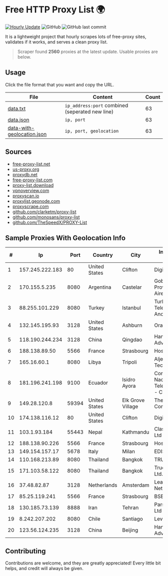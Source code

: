
# Free HTTP Proxy List 🌍

[![Hourly Update](https://github.com/mertguvencli/http-proxy-list/actions/workflows/main.yml/badge.svg?branch=main)](https://github.com/mertguvencli/http-proxy-list/actions/workflows/main.yml)
![GitHub](https://img.shields.io/github/license/mertguvencli/http-proxy-list)
![GitHub last commit](https://img.shields.io/github/last-commit/mertguvencli/http-proxy-list)

It is a lightweight project that hourly scrapes lots of free-proxy sites, validates if it works, and serves a clean proxy list.


> Scraper found **2560** proxies at the latest update. Usable proxies are below.

## Usage

Click the file format that you want and copy the URL.


|File|Content|Count|
|----|-------|-----|
|[data.txt](https://raw.githubusercontent.com/mertguvencli/http-proxy-list/main/proxy-list/data.txt)|`ip_address:port` combined (seperated new line)|63|
|[data.json](https://raw.githubusercontent.com/mertguvencli/http-proxy-list/main/proxy-list/data.json)|`ip, port`|63|
|[data-with-geolocation.json](https://raw.githubusercontent.com/mertguvencli/http-proxy-list/main/proxy-list/data-with-geolocation.json)|`ip, port, geolocation`|63|

## Sources

* [free-proxy-list.net](https://free-proxy-list.net)
* [us-proxy.org](https://www.us-proxy.org)
* [proxydb.net](http://proxydb.net)
* [free-proxy-list.com](https://free-proxy-list.com/?page=&port=&type%5B%5D=http&type%5B%5D=https&up_time=0&search=Search)
* [proxy-list.download](https://www.proxy-list.download/HTTP)
* [vpnoverview.com](https://vpnoverview.com/privacy/anonymous-browsing/free-proxy-servers)
* [proxyscan.io](https://www.proxyscan.io)
* [proxylist.geonode.com](https://proxylist.geonode.com/api/proxy-list?limit=300&page=1&sort_by=lastChecked&sort_type=desc&protocols=http,https)
* [proxyscrape.com](https://api.proxyscrape.com/v2/?request=displayproxies&protocol=http&timeout=10000&country=all&ssl=all&anonymity=all)
* [github.com/clarketm/proxy-list](https://raw.githubusercontent.com/clarketm/proxy-list/master/proxy-list-raw.txt)
* [github.com/monosans/proxy-list](https://raw.githubusercontent.com/monosans/proxy-list/main/proxies/http.txt)
* [github.com/TheSpeedX/PROXY-List](https://raw.githubusercontent.com/TheSpeedX/PROXY-List/master/http.txt)


## Sample Proxies With Geolocation Info

|#|Ip|Port|Country|City|Internet Service Provider|
|-|--|----|-------|----|-------------------------|
|1|157.245.222.183|80|United States|Clifton|DigitalOcean, LLC|
|2|170.155.5.235|8080|Argentina|Castelar|Gobernacion de la Provincia de Buenos Aires|
|3|88.255.101.229|8080|Turkey|Istanbul|Turk Telekomunikasyon Anonim Sirketi|
|4|132.145.195.93|3128|United States|Ashburn|Oracle Corporation|
|5|118.190.244.234|3128|China|Qingdao|Hangzhou Alibaba Advertising Co|
|6|188.138.89.50|5566|France|Strasbourg|Host Europe GmbH|
|7|165.16.60.1|8080|Libya|Tripoli|Aljeel Aljadeed For Technology|
|8|181.196.241.198|9100|Ecuador|Isidro Ayora|Corporacion Nacional De Telecomunicaciones - CNT EP|
|9|149.28.120.8|59394|United States|Elk Grove Village|The Constant Company|
|10|174.138.116.12|80|United States|Clifton|DigitalOcean, LLC|
|11|103.1.93.184|55443|Nepal|Kathmandu|Classic Tech Pvt. Ltd|
|12|188.138.90.226|5566|France|Strasbourg|Host Europe GmbH|
|13|149.154.157.17|5678|Italy|Milan|EDIS|
|14|110.168.213.89|8080|Thailand|Bangkok|TRUENET|
|15|171.103.58.122|8080|Thailand|Bangkok|True Internet Co., Ltd.|
|16|37.48.82.87|3128|Netherlands|Amsterdam|LeaseWeb Netherlands B.V.|
|17|85.25.119.241|5566|France|Strasbourg|BSB-SERVICE|
|18|130.185.73.139|8888|Iran|Tehran|Pars Parva System Ltd|
|19|8.242.207.202|8080|Chile|Santiago|Level 3|
|20|123.56.124.235|3128|China|Beijing|Hangzhou Alibaba Advertising Co|



## Contributing

Contributions are welcome, and they are greatly appreciated! Every
little bit helps, and credit will always be given.

